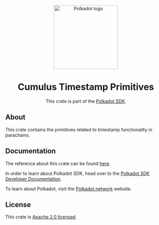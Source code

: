 <div align="center">

<img
alt="Polkadot logo" width="200"
src="https://raw.githubusercontent.com/paritytech/polkadot-sdk/rzadp/readmes/docs/images/Polkadot_Logo_Horizontal_Pink_BlackOnWhite.png">

# Cumulus Timestamp Primitives

This crate is part of the [Polkadot SDK](https://github.com/paritytech/polkadot-sdk/).

</div>

## About

This crate contains the primitives related to timestamp functionality in parachains.

## Documentation

The reference about this crate can be found [here](https://paritytech.github.io/polkadot-sdk/master/cumulus-primitives-timestamp).

In order to learn about Polkadot SDK, head over to the [Polkadot SDK Developer Documentation](https://paritytech.github.io/polkadot-sdk/master/polkadot_sdk_docs/index.html).

To learn about Polkadot, visit the [Polkadot.network](https://polkadot.network/) website.

## License

This crate is [Apache 2.0 licensed](https://spdx.org/licenses/Apache-2.0.html).
